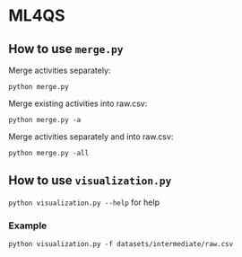 # ML4QS

## How to use `merge.py`
Merge activities separately:

`python merge.py`

Merge existing activities into raw.csv:

`python merge.py -a`

Merge activities separately and into raw.csv:

`python merge.py -all`

## How to use `visualization.py`
`python visualization.py --help` for help

### Example
`python visualization.py -f datasets/intermediate/raw.csv`